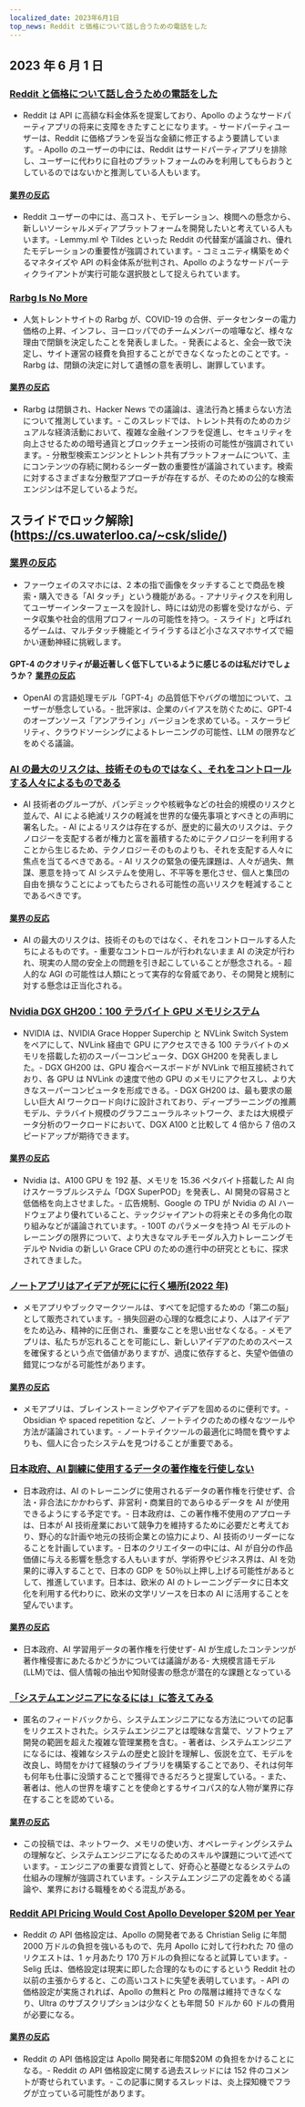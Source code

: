 ```yaml
---
localized_date: 2023年6月1日
top_news: Reddit と価格について話し合うための電話をした
---
```




## 2023 年 6 月 1 日

### [Reddit と価格について話し合うための電話をした](https://old.reddit.com/r/apolloapp/comments/13ws4w3/had_a_call_with_reddit_to_discuss_pricing_bad/)

- Reddit は API に高額な料金体系を提案しており、Apollo のようなサードパーティアプリの将来に支障をきたすことになります。- サードパーティユーザーは、Reddit に価格プランを妥当な金額に修正するよう要請しています。- Apollo のユーザーの中には、Reddit はサードパーティアプリを排除し、ユーザーに代わりに自社のプラットフォームのみを利用してもらおうとしているのではないかと推測している人もいます。

#### [業界の反応](http://news.ycombinator.com/item?id=36141083)

- Reddit ユーザーの中には、高コスト、モデレーション、検閲への懸念から、新しいソーシャルメディアプラットフォームを開発したいと考えている人もいます。- Lemmy.ml や Tildes といった Reddit の代替案が議論され、優れたモデレーションの重要性が強調されています。- コミュニティ構築をめぐるマネタイズや API の料金体系が批判され、Apollo のようなサードパーティクライアントが実行可能な選択肢として捉えられています。

### [Rarbg Is No More](https://web.archive.org/web/20230531105653/https://rarbg.to/index80.php)

- 人気トレントサイトの Rarbg が、COVID-19 の合併、データセンターの電力価格の上昇、インフレ、ヨーロッパでのチームメンバーの喧嘩など、様々な理由で閉鎖を決定したことを発表しました。- 発表によると、全会一致で決定し、サイト運営の経費を負担することができなくなったとのことです。- Rarbg は、閉鎖の決定に対して遺憾の意を表明し、謝罪しています。

#### [業界の反応](http://news.ycombinator.com/item?id=36136819)

- Rarbg は閉鎖され、Hacker News での議論は、違法行為と捕まらない方法について推測しています。- このスレッドでは、トレント共有のためのカジュアルな経済活動において、複雑な金融インフラを促進し、セキュリティを向上させるための暗号通貨とブロックチェーン技術の可能性が強調されています。- 分散型検索エンジンとトレント共有プラットフォームについて、主にコンテンツの存続に関わるシーダー数の重要性が議論されています。検索に対するさまざまな分散型アプローチが存在するが、そのための公的な検索エンジンは不足しているようだ。

## スライドでロック解除](https://cs.uwaterloo.ca/~csk/slide/)

### [業界の反応](http://news.ycombinator.com/item?id=36138304)

- ファーウェイのスマホには、2 本の指で画像をタッチすることで商品を検索・購入できる「AI タッチ」という機能がある。- アナリティクスを利用してユーザーインターフェースを設計し、時には幼児の影響を受けながら、データ収集や社会的信用プロフィールの可能性を持つ。- スライド」と呼ばれるゲームは、マルチタッチ機能とイライラするほど小さなスマホサイズで細かい運動神経に挑戦します。

#### GPT-4 のクオリティが最近著しく低下しているように感じるのは私だけでしょうか？ [業界の反応](http://news.ycombinator.com/item?id=36134249)

- OpenAI の言語処理モデル「GPT-4」の品質低下やバグの増加について、ユーザーが懸念している。- 批評家は、企業のバイアスを防ぐために、GPT-4 のオープンソース「アンアライン」バージョンを求めている。- スケーラビリティ、クラウドソーシングによるトレーニングの可能性、LLM の限界などをめぐる議論。

### [AI の最大のリスクは、技術そのものではなく、それをコントロールする人々によるものである](https://aisnakeoil.substack.com/p/is-avoiding-extinction-from-ai-really)

- AI 技術者のグループが、パンデミックや核戦争などの社会的規模のリスクと並んで、AI による絶滅リスクの軽減を世界的な優先事項とすべきとの声明に署名した。- AI によるリスクは存在するが、歴史的に最大のリスクは、テクノロジーを支配する者が権力と富を蓄積するためにテクノロジーを利用することから生じるため、テクノロジーそのものよりも、それを支配する人々に焦点を当てるべきである。- AI リスクの緊急の優先課題は、人々が過失、無謀、悪意を持って AI システムを使用し、不平等を悪化させ、個人と集団の自由を損なうことによってもたらされる可能性の高いリスクを軽減することであるべきです。

#### [業界の反応](http://news.ycombinator.com/item?id=36139852)

- AI の最大のリスクは、技術そのものではなく、それをコントロールする人たちによるものです。- 重要なコントロールが行われないまま AI の決定が行われ、現実の人間の安全上の問題を引き起こしていることが懸念される。- 超人的な AGI の可能性は人類にとって実存的な脅威であり、その開発と規制に対する懸念は正当化される。

### [Nvidia DGX GH200：100 テラバイト GPU メモリシステム](https://developer.nvidia.com/blog/announcing-nvidia-dgx-gh200-first-100-terabyte-gpu-memory-system/)

- NVIDIA は、NVIDIA Grace Hopper Superchip と NVLink Switch System をペアにして、NVLink 経由で GPU にアクセスできる 100 テラバイトのメモリを搭載した初のスーパーコンピュータ、DGX GH200 を発表しました。- DGX GH200 は、GPU 複合ベースボードが NVLink で相互接続されており、各 GPU は NVLink の速度で他の GPU のメモリにアクセスし、より大きなスーパーコンピュータを形成できる。- DGX GH200 は、最も要求の厳しい巨大 AI ワークロード向けに設計されており、ディープラーニングの推薦モデル、テラバイト規模のグラフニューラルネットワーク、または大規模データ分析のワークロードにおいて、DGX A100 と比較して 4 倍から 7 倍のスピードアップが期待できます。

#### [業界の反応](http://news.ycombinator.com/item?id=36133226)

- Nvidia は、A100 GPU を 192 基、メモリを 15.36 ペタバイト搭載した AI 向けスケーラブルシステム「DGX SuperPOD」を発表し、AI 開発の容易さと低価格を向上させました。- 広告規制、Google の TPU が Nvidia の AI ハードウェアより優れていること、テックジャイアントの将来とその多角化の取り組みなどが議論されています。- 100T のパラメータを持つ AI モデルのトレーニングの限界について、より大きなマルチモーダル入力トレーニングモデルや Nvidia の新しい Grace CPU のための進行中の研究とともに、探求されてきました。

### [ノートアプリはアイデアが死にに行く場所(2022 年)](https://www.reproof.app/blog/notes-apps-help-us-forget)

- メモアプリやブックマークツールは、すべてを記憶するための「第二の脳」として販売されています。- 損失回避の心理的な概念により、人はアイデアをため込み、精神的に圧倒され、重要なことを思い出せなくなる。- メモアプリは、私たちが忘れることを可能にし、新しいアイデアのためのスペースを確保するという点で価値がありますが、過度に依存すると、失望や価値の錯覚につながる可能性があります。

#### [業界の反応](http://news.ycombinator.com/item?id=36136179)

- メモアプリは、ブレインストーミングやアイデアを固めるのに便利です。- Obsidian や spaced repetition など、ノートテイクのための様々なツールや方法が議論されています。- ノートテイクツールの最適化に時間を費やすよりも、個人に合ったシステムを見つけることが重要である。

### [日本政府、AI 訓練に使用するデータの著作権を行使しない](https://technomancers.ai/japan-goes-all-in-copyright-doesnt-apply-to-ai-training/)

- 日本政府は、AI のトレーニングに使用されるデータの著作権を行使せず、合法・非合法にかかわらず、非営利・商業目的であらゆるデータを AI が使用できるようにする予定です。- 日本政府は、この著作権不使用のアプローチは、日本が AI 技術産業において競争力を維持するために必要だと考えており、野心的な計画や地元の技術企業との協力により、AI 技術のリーダーになることを計画しています。- 日本のクリエイターの中には、AI が自分の作品価値に与える影響を懸念する人もいますが、学術界やビジネス界は、AI を効果的に導入することで、日本の GDP を 50％以上押し上げる可能性があるとして、推進しています。日本は、欧米の AI のトレーニングデータに日本文化を利用する代わりに、欧米の文学リソースを日本の AI に活用することを望んでいます。

#### [業界の反応](http://news.ycombinator.com/item?id=36144241)

- 日本政府、AI 学習用データの著作権を行使せず- AI が生成したコンテンツが著作権侵害にあたるかどうかについては議論がある- 大規模言語モデル(LLM)では、個人情報の抽出や知財侵害の懸念が潜在的な課題となっている

### [「システムエンジニアになるには」に答えてみる](https://rachelbythebay.com/w/2023/05/30/eng/)

- 匿名のフィードバックから、システムエンジニアになる方法についての記事をリクエストされた。システムエンジニアとは曖昧な言葉で、ソフトウェア開発の範囲を超えた複雑な管理業務を含む。- 著者は、システムエンジニアになるには、複雑なシステムの歴史と設計を理解し、仮説を立て、モデルを改良し、時間をかけて経験のライブラリを構築することであり、それは何年も何年も仕事に没頭することで獲得できるだろうと提案している。- また、著者は、他人の世界を壊すことを使命とするサイコパス的な人物が業界に存在することを認めている。

#### [業界の反応](http://news.ycombinator.com/item?id=36133263)

- この投稿では、ネットワーク、メモリの使い方、オペレーティングシステムの理解など、システムエンジニアになるためのスキルや課題について述べています。- エンジニアの重要な資質として、好奇心と基礎となるシステムの仕組みの理解が強調されています。- システムエンジニアの定義をめぐる議論や、業界における職種をめぐる混乱がある。

### [Reddit API Pricing Would Cost Apollo Developer $20M per Year](https://daringfireball.net/linked/2023/05/31/reddit-apollo-api-pricing)

- Reddit の API 価格設定は、Apollo の開発者である Christian Selig に年間 2000 万ドルの負担を強いるもので、先月 Apollo に対して行われた 70 億のリクエストは、1 ヶ月あたり 170 万ドルの負担になると試算しています。- Selig 氏は、価格設定は現実に即した合理的なものにするという Reddit 社の以前の主張からすると、この高いコストに失望を表明しています。- API の価格設定が実施されれば、Apollo の無料と Pro の階層は維持できなくなり、Ultra のサブスクリプションは少なくとも年間 50 ドルか 60 ドルの費用が必要になる。

#### [業界の反応](http://news.ycombinator.com/item?id=36142285)

- Reddit の API 価格設定は Apollo 開発者に年間$20M の負担をかけることになる。- Reddit の API 価格設定に関する過去スレッドには 152 件のコメントが寄せられています。- この記事に関するスレッドは、炎上探知機でフラグが立っている可能性があります。

</Steps>
